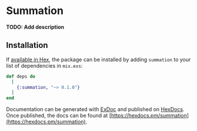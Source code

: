 # Summation

**TODO: Add description**

## Installation

If [available in Hex](https://hex.pm/docs/publish), the package can be installed
by adding `summation` to your list of dependencies in `mix.exs`:

```elixir
def deps do
  [
    {:summation, "~> 0.1.0"}
  ]
end
```

Documentation can be generated with [ExDoc](https://github.com/elixir-lang/ex_doc)
and published on [HexDocs](https://hexdocs.pm). Once published, the docs can
be found at [https://hexdocs.pm/summation](https://hexdocs.pm/summation).

